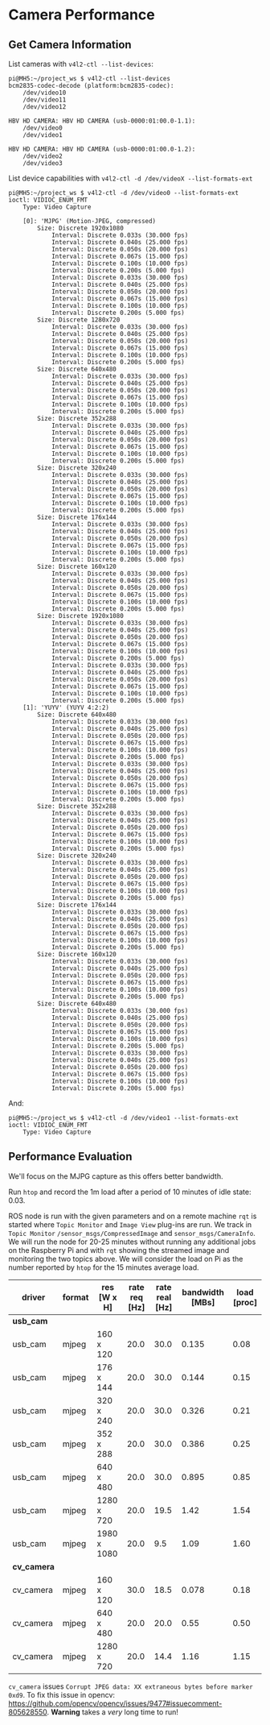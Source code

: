 
# Camera Performance

## Get Camera Information

List cameras with `v4l2-ctl --list-devices`:

    pi@MH5:~/project_ws $ v4l2-ctl --list-devices
    bcm2835-codec-decode (platform:bcm2835-codec):
        /dev/video10
        /dev/video11
        /dev/video12

    HBV HD CAMERA: HBV HD CAMERA (usb-0000:01:00.0-1.1):
        /dev/video0
        /dev/video1

    HBV HD CAMERA: HBV HD CAMERA (usb-0000:01:00.0-1.2):
        /dev/video2
        /dev/video3

List device capabilities with `v4l2-ctl -d /dev/videoX --list-formats-ext`

    pi@MH5:~/project_ws $ v4l2-ctl -d /dev/video0 --list-formats-ext
    ioctl: VIDIOC_ENUM_FMT
        Type: Video Capture

        [0]: 'MJPG' (Motion-JPEG, compressed)
            Size: Discrete 1920x1080
                Interval: Discrete 0.033s (30.000 fps)
                Interval: Discrete 0.040s (25.000 fps)
                Interval: Discrete 0.050s (20.000 fps)
                Interval: Discrete 0.067s (15.000 fps)
                Interval: Discrete 0.100s (10.000 fps)
                Interval: Discrete 0.200s (5.000 fps)
                Interval: Discrete 0.033s (30.000 fps)
                Interval: Discrete 0.040s (25.000 fps)
                Interval: Discrete 0.050s (20.000 fps)
                Interval: Discrete 0.067s (15.000 fps)
                Interval: Discrete 0.100s (10.000 fps)
                Interval: Discrete 0.200s (5.000 fps)
            Size: Discrete 1280x720
                Interval: Discrete 0.033s (30.000 fps)
                Interval: Discrete 0.040s (25.000 fps)
                Interval: Discrete 0.050s (20.000 fps)
                Interval: Discrete 0.067s (15.000 fps)
                Interval: Discrete 0.100s (10.000 fps)
                Interval: Discrete 0.200s (5.000 fps)
            Size: Discrete 640x480
                Interval: Discrete 0.033s (30.000 fps)
                Interval: Discrete 0.040s (25.000 fps)
                Interval: Discrete 0.050s (20.000 fps)
                Interval: Discrete 0.067s (15.000 fps)
                Interval: Discrete 0.100s (10.000 fps)
                Interval: Discrete 0.200s (5.000 fps)
            Size: Discrete 352x288
                Interval: Discrete 0.033s (30.000 fps)
                Interval: Discrete 0.040s (25.000 fps)
                Interval: Discrete 0.050s (20.000 fps)
                Interval: Discrete 0.067s (15.000 fps)
                Interval: Discrete 0.100s (10.000 fps)
                Interval: Discrete 0.200s (5.000 fps)
            Size: Discrete 320x240
                Interval: Discrete 0.033s (30.000 fps)
                Interval: Discrete 0.040s (25.000 fps)
                Interval: Discrete 0.050s (20.000 fps)
                Interval: Discrete 0.067s (15.000 fps)
                Interval: Discrete 0.100s (10.000 fps)
                Interval: Discrete 0.200s (5.000 fps)
            Size: Discrete 176x144
                Interval: Discrete 0.033s (30.000 fps)
                Interval: Discrete 0.040s (25.000 fps)
                Interval: Discrete 0.050s (20.000 fps)
                Interval: Discrete 0.067s (15.000 fps)
                Interval: Discrete 0.100s (10.000 fps)
                Interval: Discrete 0.200s (5.000 fps)
            Size: Discrete 160x120
                Interval: Discrete 0.033s (30.000 fps)
                Interval: Discrete 0.040s (25.000 fps)
                Interval: Discrete 0.050s (20.000 fps)
                Interval: Discrete 0.067s (15.000 fps)
                Interval: Discrete 0.100s (10.000 fps)
                Interval: Discrete 0.200s (5.000 fps)
            Size: Discrete 1920x1080
                Interval: Discrete 0.033s (30.000 fps)
                Interval: Discrete 0.040s (25.000 fps)
                Interval: Discrete 0.050s (20.000 fps)
                Interval: Discrete 0.067s (15.000 fps)
                Interval: Discrete 0.100s (10.000 fps)
                Interval: Discrete 0.200s (5.000 fps)
                Interval: Discrete 0.033s (30.000 fps)
                Interval: Discrete 0.040s (25.000 fps)
                Interval: Discrete 0.050s (20.000 fps)
                Interval: Discrete 0.067s (15.000 fps)
                Interval: Discrete 0.100s (10.000 fps)
                Interval: Discrete 0.200s (5.000 fps)
        [1]: 'YUYV' (YUYV 4:2:2)
            Size: Discrete 640x480
                Interval: Discrete 0.033s (30.000 fps)
                Interval: Discrete 0.040s (25.000 fps)
                Interval: Discrete 0.050s (20.000 fps)
                Interval: Discrete 0.067s (15.000 fps)
                Interval: Discrete 0.100s (10.000 fps)
                Interval: Discrete 0.200s (5.000 fps)
                Interval: Discrete 0.033s (30.000 fps)
                Interval: Discrete 0.040s (25.000 fps)
                Interval: Discrete 0.050s (20.000 fps)
                Interval: Discrete 0.067s (15.000 fps)
                Interval: Discrete 0.100s (10.000 fps)
                Interval: Discrete 0.200s (5.000 fps)
            Size: Discrete 352x288
                Interval: Discrete 0.033s (30.000 fps)
                Interval: Discrete 0.040s (25.000 fps)
                Interval: Discrete 0.050s (20.000 fps)
                Interval: Discrete 0.067s (15.000 fps)
                Interval: Discrete 0.100s (10.000 fps)
                Interval: Discrete 0.200s (5.000 fps)
            Size: Discrete 320x240
                Interval: Discrete 0.033s (30.000 fps)
                Interval: Discrete 0.040s (25.000 fps)
                Interval: Discrete 0.050s (20.000 fps)
                Interval: Discrete 0.067s (15.000 fps)
                Interval: Discrete 0.100s (10.000 fps)
                Interval: Discrete 0.200s (5.000 fps)
            Size: Discrete 176x144
                Interval: Discrete 0.033s (30.000 fps)
                Interval: Discrete 0.040s (25.000 fps)
                Interval: Discrete 0.050s (20.000 fps)
                Interval: Discrete 0.067s (15.000 fps)
                Interval: Discrete 0.100s (10.000 fps)
                Interval: Discrete 0.200s (5.000 fps)
            Size: Discrete 160x120
                Interval: Discrete 0.033s (30.000 fps)
                Interval: Discrete 0.040s (25.000 fps)
                Interval: Discrete 0.050s (20.000 fps)
                Interval: Discrete 0.067s (15.000 fps)
                Interval: Discrete 0.100s (10.000 fps)
                Interval: Discrete 0.200s (5.000 fps)
            Size: Discrete 640x480
                Interval: Discrete 0.033s (30.000 fps)
                Interval: Discrete 0.040s (25.000 fps)
                Interval: Discrete 0.050s (20.000 fps)
                Interval: Discrete 0.067s (15.000 fps)
                Interval: Discrete 0.100s (10.000 fps)
                Interval: Discrete 0.200s (5.000 fps)
                Interval: Discrete 0.033s (30.000 fps)
                Interval: Discrete 0.040s (25.000 fps)
                Interval: Discrete 0.050s (20.000 fps)
                Interval: Discrete 0.067s (15.000 fps)
                Interval: Discrete 0.100s (10.000 fps)
                Interval: Discrete 0.200s (5.000 fps)

And:

    pi@MH5:~/project_ws $ v4l2-ctl -d /dev/video1 --list-formats-ext
    ioctl: VIDIOC_ENUM_FMT
        Type: Video Capture

## Performance Evaluation

We'll focus on the MJPG capture as this offers better bandwidth.

Run `htop` and record the 1m load after a period of 10 minutes of idle state: 0.03.

ROS node is run with the given parameters and on a remote machine `rqt` is started where `Topic Monitor` and `Image View` plug-ins are run. We track in `Topic Monitor` `/sensor_msgs/CompressedImage` and `sensor_msgs/CameraInfo`. We will run the node for 20-25 minutes without running any additional jobs on the Raspberry Pi and with `rqt` showing the streamed image and monitoring the two topics above. We will consider the load on Pi as the number reported by `htop` for the 15 minutes average load.

driver  | format | res [W x H]  | rate req [Hz] | rate real [Hz] | bandwidth [MBs] | load [proc]
------- | ------ | ------------ | ------------- | -------------- | --------------- | ------------
**usb_cam** |
usb_cam | mjpeg  | 160 x 120    | 20.0          | 30.0           | 0.135           | 0.08
usb_cam | mjpeg  | 176 x 144    | 20.0          | 30.0           | 0.144           | 0.15
usb_cam | mjpeg  | 320 x 240    | 20.0          | 30.0           | 0.326           | 0.21
usb_cam | mjpeg  | 352 x 288    | 20.0          | 30.0           | 0.386           | 0.25
usb_cam | mjpeg  | 640 x 480    | 20.0          | 30.0           | 0.895           | 0.85
usb_cam | mjpeg  | 1280 x 720   | 20.0          | 19.5           | 1.42            | 1.54
usb_cam | mjpeg  | 1980 x 1080  | 20.0          | 9.5            | 1.09            | 1.60
**cv_camera** |
cv_camera | mjpeg  | 160 x 120    | 30.0          | 18.5           | 0.078          | 0.18
cv_camera | mjpeg  | 640 x 480    | 20.0          | 20.0           | 0.55           | 0.50
cv_camera | mjpeg  | 1280 x 720   | 20.0          | 14.4           | 1.16           | 1.15

<!-- 
usb_cam | yuyv   | 176 x 144    | 20.0          | 13.0           | 0.065           | 0.10
usb_cam | yuyv   | 320 x 240    | 20.0          | 18.5           | 0.203           | 0.19
usb_cam | mjpeg  | 352 x 288    | 20.0          | 30.0           | 0.386           | 0.25


usb_cam | mjpeg  | 1980 x 1080  | 20.0          | 9.5            | 1.09            | 1.60 -->

`cv_camera` issues `Corrupt JPEG data: XX extraneous bytes before marker 0xd9`. To fix this issue in opencv: <https://github.com/opencv/opencv/issues/9477#issuecomment-805628550>. **Warning** takes a *very* long time to run!
